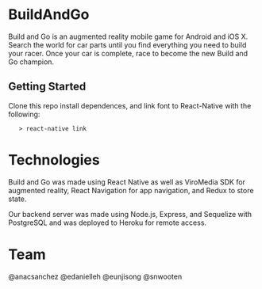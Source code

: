 # BuildAndGo

Build and Go is an augmented reality mobile game for Android and iOS X. Search the world for car parts until you find everything you need to build your racer. Once your car is complete, race to become the new Build and Go champion.

## Getting Started
Clone this repo install dependences, and link font to React-Native with the following:
```> npm install
   > react-native link
```

# Technologies
Build and Go was made using React Native as well as ViroMedia SDK for augmented reality, React Navigation for app navigation, and Redux to store state.

Our backend server was made using Node.js, Express, and Sequelize with PostgreSQL and was deployed to Heroku for remote access.


# Team
@anacsanchez
@edanielleh
@eunjisong
@snwooten


